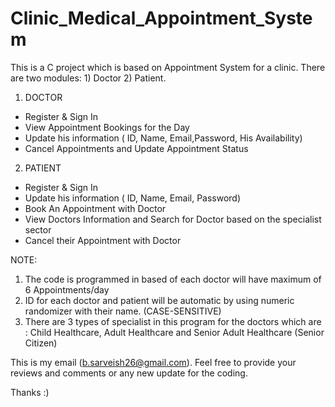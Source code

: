 # Clinic_Medical_Appointment_System
This is a C project which is based on Appointment System for a clinic. There are two modules: 1) Doctor 2) Patient.

1. DOCTOR
- Register & Sign In
- View Appointment Bookings for the Day
- Update his information ( ID, Name, Email,Password, His Availability)
- Cancel Appointments and Update Appointment Status


2. PATIENT
- Register & Sign In
- Update his information ( ID, Name, Email, Password)
- Book An Appointment with Doctor
- View Doctors Information and Search for Doctor based on the specialist sector
- Cancel their Appointment with Doctor

NOTE:
1. The code is programmed in based of each doctor will have maximum of 6 Appointments/day
2. ID for each doctor and patient will be automatic by using numeric randomizer with their name. (CASE-SENSITIVE)
3. There are 3 types of specialist in this program for the doctors which are : Child Healthcare, Adult Healthcare and Senior Adult Healthcare (Senior Citizen)


This is my email (b.sarveish26@gmail.com). Feel free to provide your reviews and comments or any new update for the coding.


 Thanks :)
